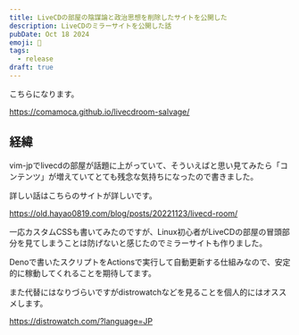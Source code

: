 ```yaml
---
title: LiveCDの部屋の陰謀論と政治思想を削除したサイトを公開した
description: LiveCDのミラーサイトを公開した話
pubDate: Oct 18 2024
emoji: 🦊
tags:
  - release
draft: true
---
```


こちらになります。

https://comamoca.github.io/livecdroom-salvage/

## 経緯

vim-jpでlivecdの部屋が話題に上がっていて、そういえばと思い見てみたら「コンテンツ」が増えていてとても残念な気持ちになったので書きました。

詳しい話はこちらのサイトが詳しいです。

https://old.hayao0819.com/blog/posts/20221123/livecd-room/

一応カスタムCSSも書いてみたのですが、Linux初心者がLiveCDの部屋の冒頭部分を見てしまうことは防げないと感じたのでミラーサイトも作りました。

Denoで書いたスクリプトをActionsで実行して自動更新する仕組みなので、安定的に稼動してくれることを期待してます。

また代替にはなりづらいですがdistrowatchなどを見ることを個人的にはオススメします。

https://distrowatch.com/?language=JP

